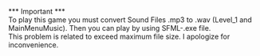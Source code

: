 *** Important *** <br />
To play this game you must convert Sound Files .mp3 to .wav (Level_1 and MainMenuMusic). Then you can play by using SFML-.exe file. <br />
This problem is related to exceed maximum file size. I apologize for inconvenience.
